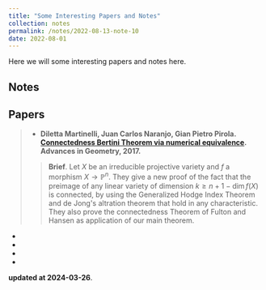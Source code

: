 ```yaml
---
title: "Some Interesting Papers and Notes"
collection: notes
permalink: /notes/2022-08-13-note-10
date: 2022-08-01
---
```


Here we will some interesting papers and notes here.

<!--more-->

## Notes



## Papers

> - **Diletta Martinelli, Juan Carlos Naranjo, Gian Pietro Pirola. [Connectedness Bertini Theorem via numerical equivalence](https://arxiv.org/pdf/1412.1978.pdf). Advances in Geometry, 2017.**
>
>> **Brief**. Let $X$ be an irreducible projective variety and $f$ a morphism $X\to\mathbb{P}^n$. They give a new proof of the fact that the preimage of any linear variety of dimension $k\geq n + 1 − \dim f(X)$ is connected, by using the Generalized Hodge Index Theorem and de Jong's altration theorem that hold in any characteristic. They also prove the connectedness Theorem of Fulton and Hansen as application of our main theorem.


- 
- 
- 
- 


**updated at 2024-03-26**.

